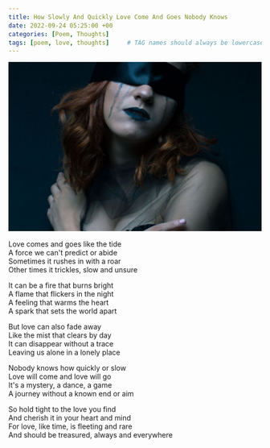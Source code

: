 ```yaml
---
title: How Slowly And Quickly Love Come And Goes Nobody Knows
date: 2022-09-24 05:25:00 +00
categories: [Poem, Thoughts]
tags: [poem, love, thoughts]     # TAG names should always be lowercase
---
```


![nobody knows](/assets/img/nobody-knows.jpg)

Love comes and goes like the tide  
A force we can't predict or abide  
Sometimes it rushes in with a roar  
Other times it trickles, slow and unsure

It can be a fire that burns bright  
A flame that flickers in the night  
A feeling that warms the heart  
A spark that sets the world apart

But love can also fade away  
Like the mist that clears by day  
It can disappear without a trace  
Leaving us alone in a lonely place

Nobody knows how quickly or slow  
Love will come and love will go  
It's a mystery, a dance, a game  
A journey without a known end or aim

So hold tight to the love you find  
And cherish it in your heart and mind  
For love, like time, is fleeting and rare  
And should be treasured, always and everywhere